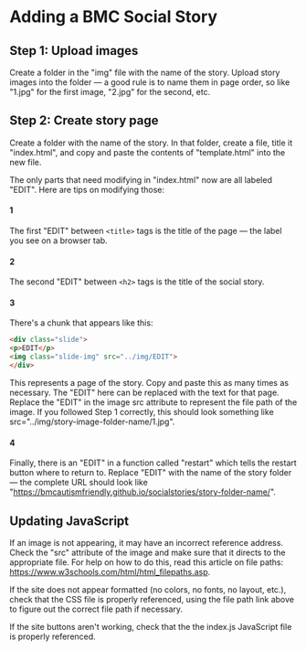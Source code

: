 # Adding a BMC Social Story
## Step 1: Upload images
Create a folder in the "img" file with the name of the story. Upload story images into the folder — a good rule is to name them in page order, so like "1.jpg" for the first image, "2.jpg" for the second, etc.
## Step 2: Create story page
Create a folder with the name of the story. In that folder, create a file, title it "index.html", and copy and paste the contents of "template.html" into the new file. 

The only parts that need modifying in "index.html" now are all labeled "EDIT". Here are tips on modifying those: 
#### 1
The first "EDIT" between ```<title>``` tags is the title of the page — the label you see on a browser tab.
  
#### 2
The second "EDIT" between ```<h2>``` tags is the title of the social story.
  
#### 3
There's a chunk that appears like this: 
```html
<div class="slide">
<p>EDIT</p>
<img class="slide-img" src="../img/EDIT">
</div>
```
This represents a page of the story. Copy and paste this as many times as necessary. The "EDIT" here can be replaced with the text for that page. Replace the "EDIT" in the image src attribute to represent the file path of the image. If you followed Step 1 correctly, this should look something like src="../img/story-image-folder-name/1.jpg".

#### 4
Finally, there is an "EDIT" in a function called "restart" which tells the restart button where to return to. Replace "EDIT" with the name of the story folder — the complete URL should look like "https://bmcautismfriendly.github.io/socialstories/story-folder-name/".
  
## Updating JavaScript
If an image is not appearing, it may have an incorrect reference address. Check the "src" attribute of the image and make sure that it directs to the appropriate file. For help on how to do this, read this article on file paths: https://www.w3schools.com/html/html_filepaths.asp.

If the site does not appear formatted (no colors, no fonts, no layout, etc.), check that the CSS file is properly referenced, using the file path link above to figure out the correct file path if necessary. 

If the site buttons aren't working, check that the the index.js JavaScript file is properly referenced.
